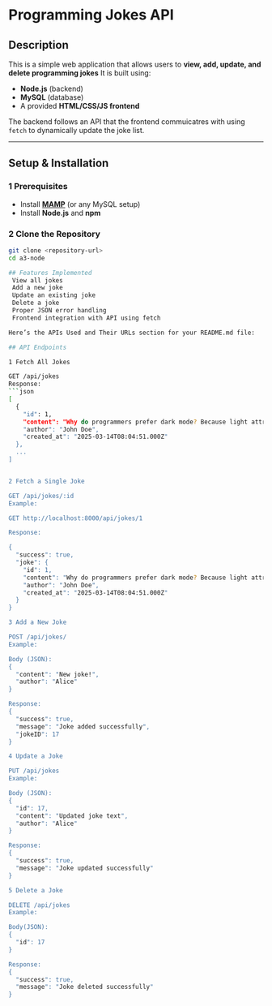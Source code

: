 # Programming Jokes API

## Description
This is a simple web application that allows users to **view, add, update, and delete programming jokes** It is built using:
- **Node.js** (backend)
- **MySQL** (database)
- A provided **HTML/CSS/JS frontend** 

The backend follows an API that the frontend commuicatres with using `fetch` to dynamically update the joke list.

---

## Setup & Installation

### **1 Prerequisites**
- Install **[MAMP](https://www.mamp.info/en/)** (or any MySQL setup)
- Install **Node.js** and **npm**

### **2 Clone the Repository**
```bash
git clone <repository-url>
cd a3-node

## Features Implemented
 View all jokes
 Add a new joke  
 Update an existing joke  
 Delete a joke
 Proper JSON error handling
 Frontend integration with API using fetch  

Here’s the APIs Used and Their URLs section for your README.md file:

## API Endpoints

1 Fetch All Jokes

GET /api/jokes  
Response: 
```json
[
  {
    "id": 1,
    "content": "Why do programmers prefer dark mode? Because light attracts bugs!",
    "author": "John Doe",
    "created_at": "2025-03-14T08:04:51.000Z"
  },
  ...
]


2 Fetch a Single Joke

GET /api/jokes/:id
Example:

GET http://localhost:8000/api/jokes/1

Response:

{
  "success": true,
  "joke": {
    "id": 1,
    "content": "Why do programmers prefer dark mode? Because light attracts bugs!",
    "author": "John Doe",
    "created_at": "2025-03-14T08:04:51.000Z"
  }
}

3 Add a New Joke

POST /api/jokes/
Example:

Body (JSON):
{
  "content": "New joke!",
  "author": "Alice"
}

Response:
{
  "success": true,
  "message": "Joke added successfully",
  "jokeID": 17
}

4 Update a Joke

PUT /api/jokes
Example:

Body (JSON):
{
  "id": 17,
  "content": "Updated joke text",
  "author": "Alice"
}

Response:
{
  "success": true,
  "message": "Joke updated successfully"
}

5 Delete a Joke

DELETE /api/jokes
Example:

Body(JSON):
{
  "id": 17
}

Response:
{
  "success": true,
  "message": "Joke deleted successfully"
}

